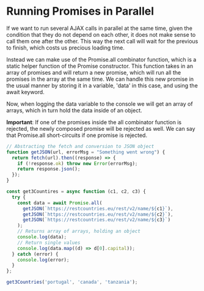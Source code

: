 # Running Promises in Parallel

If we want to run several AJAX calls in parallel at the same time, given the condition that they do not depend on each other, it does not make sense to call them one after the other. This way the next call will wait for the previous to finish, which costs us precious loading time.

Instead we can make use of the Promise.all combinator function, which is a static helper function of the Promise constructor. This function takes in an array of promises and will return a new promise, which will run all the promises in the array at the same time. We can handle this new promise in the usual manner by storing it in a variable, 'data' in this case, and using the await keyword.

Now, when logging the data variable to the console we will get an array of arrays, which in turn hold the data inside of an object.

**Important**: If one of the promises inside the all combinator function is rejected, the newly composed promise will be rejected as well. We can say that Promise.all short-circuits if one promise is rejected.

```js
// Abstracting the fetch and conversion to JSON object
function getJSON(url, errorMsg = "Something went wrong") {
  return fetch(url).then((response) => {
    if (!response.ok) throw new Error(errorMsg);
    return response.json();
  });
}

const get3Countires = async function (c1, c2, c3) {
  try {
    const data = await Promise.all(
      getJSON(`https://restcountries.eu/rest/v2/name/${c1}`),
      getJSON(`https://restcountries.eu/rest/v2/name/${c2}`),
      getJSON(`https://restcountries.eu/rest/v2/name/${c3}`)
    );
    // Returns array of arrays, holding an object
    console.log(data);
    // Return single values
    console.log(data.map((d) => d[0].capital));
  } catch (error) {
    console.log(error);
  }
};

get3Countries('portugal', 'canada', 'tanzania');
```
